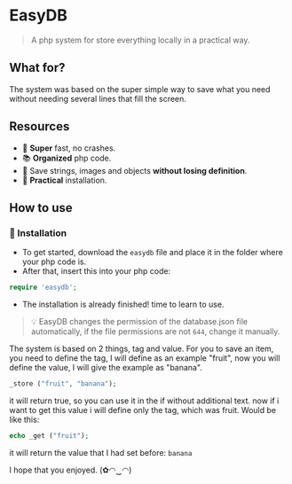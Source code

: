 # EasyDB
> A php system for store everything locally in a practical way.


## What for?
The system was based on the super simple way to save what you need without needing several lines that fill the screen.

## Resources
- 🧠 **Super** fast, no crashes.
- 📚 **Organized** php code.
- 🎊 Save strings, images and objects **without losing definition**.
- 🔧 **Practical** installation.

## How to use

### 🔨 Installation
- To get started, download the `easydb` file and place it in the folder where your php code is.
- After that, insert this into your php code:
```php
require 'easydb';
```
- The installation is already finished! time to learn to use.

> 💡 EasyDB changes the permission of the database.json file automatically, if the file permissions are not `644`, change it manually.

The system is based on 2 things, tag and value.
For you to save an item, you need to define the tag, I will define as an example "fruit", now you will define the value, I will give the example as "banana".
```php
_store ("fruit", "banana");
```
it will return true, so you can use it in the if without additional text. now if i want to get this value i will define only the tag, which was fruit.
Would be like this:
```php
echo _get ("fruit");
```
it will return the value that I had set before: `banana`


I hope that you enjoyed. (✿◠‿◠)
